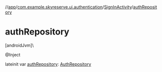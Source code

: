 //[app](../../../index.md)/[com.example.skyreserve.ui.authentication](../index.md)/[SignInActivity](index.md)/[authRepository](auth-repository.md)

# authRepository

[androidJvm]\

@Inject

lateinit var [authRepository](auth-repository.md): [AuthRepository](../../com.example.skyreserve.repository/-auth-repository/index.md)
